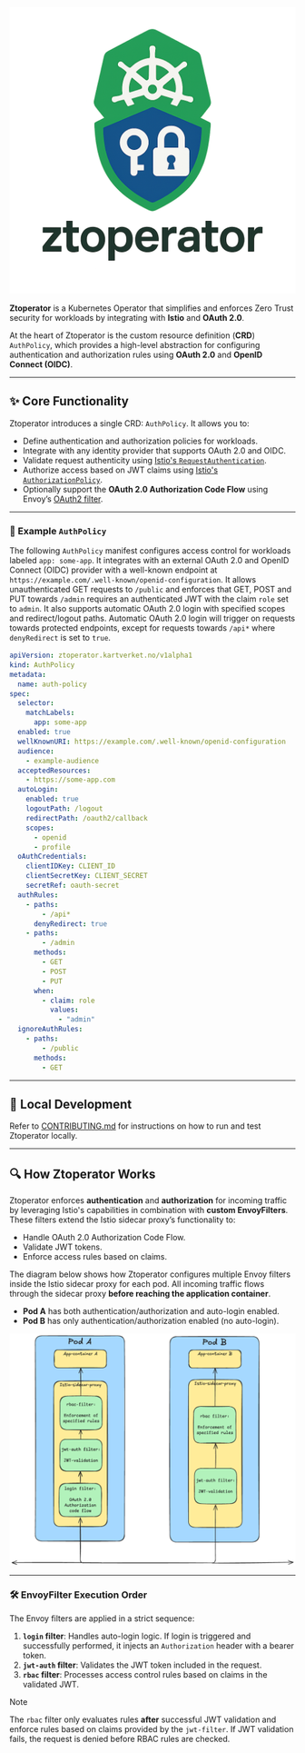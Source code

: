 <p align="center">
  <img src="ztoperator_logo.png" alt="Ztoperator Logo" width="600"/>
</p>

**Ztoperator** is a Kubernetes Operator that simplifies and enforces Zero Trust security for workloads by integrating with **Istio** and **OAuth 2.0**.

At the heart of Ztoperator is the custom resource definition (**CRD**) `AuthPolicy`, which provides a high-level abstraction for configuring authentication and authorization rules using **OAuth 2.0** and **OpenID Connect (OIDC)**.

---

## ✨ Core Functionality

Ztoperator introduces a single CRD: `AuthPolicy`. It allows you to:

- Define authentication and authorization policies for workloads.
- Integrate with any identity provider that supports OAuth 2.0 and OIDC.
- Validate request authenticity using [Istio's `RequestAuthentication`](https://istio.io/latest/docs/reference/config/security/request_authentication/).
- Authorize access based on JWT claims using [Istio's `AuthorizationPolicy`](https://istio.io/latest/docs/reference/config/security/authorization-policy/).
- Optionally support the **OAuth 2.0 Authorization Code Flow** using Envoy’s [OAuth2 filter](https://www.envoyproxy.io/docs/envoy/latest/configuration/http/http_filters/oauth2_filter).

---

### 🔧 Example `AuthPolicy`

The following `AuthPolicy` manifest configures access control for workloads labeled `app: some-app`. 
It integrates with an external OAuth 2.0 and OpenID Connect (OIDC) provider with a well-known endpoint at `https://example.com/.well-known/openid-configuration`.
It allows unauthenticated GET requests to `/public` and enforces that GET, POST and PUT towards `/admin` requires an authenticated JWT with the claim `role` set to `admin`. 
It also supports automatic OAuth 2.0 login with specified scopes and redirect/logout paths. Automatic OAuth 2.0 login will trigger on requests towards protected endpoints, 
except for requests towards `/api*` where `denyRedirect` is set to `true`.  

```yaml
apiVersion: ztoperator.kartverket.no/v1alpha1
kind: AuthPolicy
metadata:
  name: auth-policy
spec:
  selector:
    matchLabels:
      app: some-app
  enabled: true
  wellKnownURI: https://example.com/.well-known/openid-configuration
  audience:
    - example-audience
  acceptedResources:
    - https://some-app.com
  autoLogin:
    enabled: true
    logoutPath: /logout
    redirectPath: /oauth2/callback
    scopes:
      - openid
      - profile
  oAuthCredentials:
    clientIDKey: CLIENT_ID
    clientSecretKey: CLIENT_SECRET
    secretRef: oauth-secret
  authRules:
    - paths:
        - /api*
      denyRedirect: true
    - paths:
        - /admin
      methods:
        - GET
        - POST
        - PUT
      when:
        - claim: role
          values:
            - "admin"
  ignoreAuthRules:
    - paths:
        - /public
      methods:
        - GET
```

---

## 🧪 Local Development

Refer to [CONTRIBUTING.md](CONTRIBUTING.md) for instructions on how to run and test Ztoperator locally.

---

## 🔍 How Ztoperator Works

Ztoperator enforces **authentication** and **authorization** for incoming traffic by leveraging Istio's capabilities in combination with **custom EnvoyFilters**. These filters extend the Istio sidecar proxy’s functionality to:

- Handle OAuth 2.0 Authorization Code Flow.
- Validate JWT tokens.
- Enforce access rules based on claims.

The diagram below shows how Ztoperator configures multiple Envoy filters inside the Istio sidecar proxy for each pod. All incoming traffic flows through the sidecar proxy **before reaching the application container**.

- **Pod A** has both authentication/authorization and auto-login enabled.
- **Pod B** has only authentication/authorization enabled (no auto-login).

<picture>
  <source media="(prefers-color-scheme: dark)" srcset="./ztoperator_arch_dark.png">
  <img alt="The EnvoyFilters used and their execution in the Istio sidecar proxy." src="./ztoperator_arch_light.png" width="600">
</picture>

---

### 🛠️ EnvoyFilter Execution Order

The Envoy filters are applied in a strict sequence:

1. **`login` filter**: Handles auto-login logic. If login is triggered and successfully performed, it injects an `Authorization` header with a bearer token.
2. **`jwt-auth` filter**: Validates the JWT token included in the request.
3. **`rbac` filter**: Processes access control rules based on claims in the validated JWT.

> [!NOTE]
> The `rbac` filter only evaluates rules **after** successful JWT validation and enforce rules based on claims provided by the `jwt-filter`. If JWT validation fails, the request is denied before RBAC rules are checked.